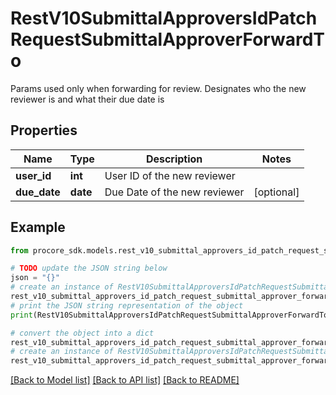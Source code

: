 # RestV10SubmittalApproversIdPatchRequestSubmittalApproverForwardTo

Params used only when forwarding for review. Designates who the new reviewer is and what their due date is

## Properties

Name | Type | Description | Notes
------------ | ------------- | ------------- | -------------
**user_id** | **int** | User ID of the new reviewer | 
**due_date** | **date** | Due Date of the new reviewer | [optional] 

## Example

```python
from procore_sdk.models.rest_v10_submittal_approvers_id_patch_request_submittal_approver_forward_to import RestV10SubmittalApproversIdPatchRequestSubmittalApproverForwardTo

# TODO update the JSON string below
json = "{}"
# create an instance of RestV10SubmittalApproversIdPatchRequestSubmittalApproverForwardTo from a JSON string
rest_v10_submittal_approvers_id_patch_request_submittal_approver_forward_to_instance = RestV10SubmittalApproversIdPatchRequestSubmittalApproverForwardTo.from_json(json)
# print the JSON string representation of the object
print(RestV10SubmittalApproversIdPatchRequestSubmittalApproverForwardTo.to_json())

# convert the object into a dict
rest_v10_submittal_approvers_id_patch_request_submittal_approver_forward_to_dict = rest_v10_submittal_approvers_id_patch_request_submittal_approver_forward_to_instance.to_dict()
# create an instance of RestV10SubmittalApproversIdPatchRequestSubmittalApproverForwardTo from a dict
rest_v10_submittal_approvers_id_patch_request_submittal_approver_forward_to_from_dict = RestV10SubmittalApproversIdPatchRequestSubmittalApproverForwardTo.from_dict(rest_v10_submittal_approvers_id_patch_request_submittal_approver_forward_to_dict)
```
[[Back to Model list]](../README.md#documentation-for-models) [[Back to API list]](../README.md#documentation-for-api-endpoints) [[Back to README]](../README.md)


